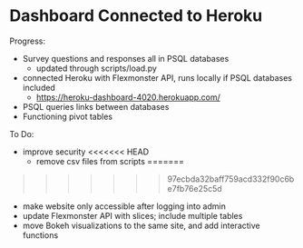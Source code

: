 # Dashboard Connected to Heroku
Progress:
- Survey questions and responses all in PSQL databases
  - updated through scripts/load.py
- connected Heroku with Flexmonster API, runs locally if PSQL databases included
  - https://heroku-dashboard-4020.herokuapp.com/
- PSQL queries links between databases
- Functioning pivot tables

To Do:
- improve security
<<<<<<< HEAD
  - remove csv files from scripts
=======
>>>>>>> 97ecbda32baff759acd332f90c6be7fb76e25c5d
  - make website only accessible after logging into admin
- update Flexmonster API with slices; include multiple tables
- move Bokeh visualizations to the same site, and add interactive functions